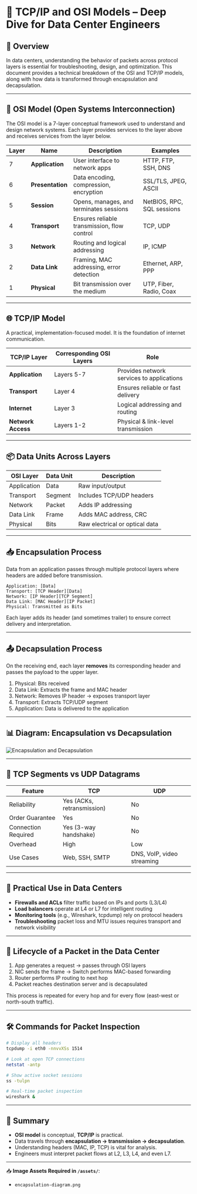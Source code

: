 # 🧠 TCP/IP and OSI Models – Deep Dive for Data Center Engineers

## 📘 Overview

In data centers, understanding the behavior of packets across protocol layers is essential for troubleshooting, design, and optimization. This document provides a technical breakdown of the OSI and TCP/IP models, along with how data is transformed through encapsulation and decapsulation.

---

## 🧱 OSI Model (Open Systems Interconnection)

The OSI model is a 7-layer conceptual framework used to understand and design network systems. Each layer provides services to the layer above and receives services from the layer below.

| Layer | Name             | Description                                                | Examples                      |
|-------|------------------|------------------------------------------------------------|-------------------------------|
| 7     | **Application**   | User interface to network apps                             | HTTP, FTP, SSH, DNS           |
| 6     | **Presentation**  | Data encoding, compression, encryption                     | SSL/TLS, JPEG, ASCII          |
| 5     | **Session**       | Opens, manages, and terminates sessions                    | NetBIOS, RPC, SQL sessions    |
| 4     | **Transport**     | Ensures reliable transmission, flow control                | TCP, UDP                      |
| 3     | **Network**       | Routing and logical addressing                             | IP, ICMP                      |
| 2     | **Data Link**     | Framing, MAC addressing, error detection                   | Ethernet, ARP, PPP            |
| 1     | **Physical**      | Bit transmission over the medium                           | UTP, Fiber, Radio, Coax       |

---

## 🌐 TCP/IP Model

A practical, implementation-focused model. It is the foundation of internet communication.

| TCP/IP Layer           | Corresponding OSI Layers | Role                                      |
|------------------------|--------------------------|-------------------------------------------|
| **Application**        | Layers 5-7               | Provides network services to applications |
| **Transport**          | Layer 4                  | Ensures reliable or fast delivery         |
| **Internet**           | Layer 3                  | Logical addressing and routing            |
| **Network Access**     | Layers 1-2               | Physical & link-level transmission        |

---

## 📦 Data Units Across Layers

| OSI Layer         | Data Unit    | Description                           |
|-------------------|--------------|---------------------------------------|
| Application        | Data         | Raw input/output                      |
| Transport          | Segment      | Includes TCP/UDP headers              |
| Network            | Packet       | Adds IP addressing                    |
| Data Link          | Frame        | Adds MAC address, CRC                 |
| Physical           | Bits         | Raw electrical or optical data        |

---

## 📥 Encapsulation Process

Data from an application passes through multiple protocol layers where headers are added before transmission.

```plaintext
Application: [Data]
Transport: [TCP Header][Data]
Network: [IP Header][TCP Segment]
Data Link: [MAC Header][IP Packet]
Physical: Transmitted as Bits
```

Each layer adds its header (and sometimes trailer) to ensure correct delivery and interpretation.

---

## 📤 Decapsulation Process

On the receiving end, each layer **removes** its corresponding header and passes the payload to the upper layer.

1. Physical: Bits received
2. Data Link: Extracts the frame and MAC header
3. Network: Removes IP header → exposes transport layer
4. Transport: Extracts TCP/UDP segment
5. Application: Data is delivered to the application

---

## 📊 Diagram: Encapsulation vs Decapsulation

![Encapsulation and Decapsulation](./assets/encapsulation-diagram.png)

---

## 🔁 TCP Segments vs UDP Datagrams

| Feature             | TCP                         | UDP                          |
|---------------------|------------------------------|-------------------------------|
| Reliability         | Yes (ACKs, retransmission)   | No                            |
| Order Guarantee     | Yes                          | No                            |
| Connection Required | Yes (3-way handshake)        | No                            |
| Overhead            | High                         | Low                           |
| Use Cases           | Web, SSH, SMTP               | DNS, VoIP, video streaming    |

---

## 🧰 Practical Use in Data Centers

- **Firewalls and ACLs** filter traffic based on IPs and ports (L3/L4)
- **Load balancers** operate at L4 or L7 for intelligent routing
- **Monitoring tools** (e.g., Wireshark, tcpdump) rely on protocol headers
- **Troubleshooting** packet loss and MTU issues requires transport and network visibility

---

## 📡 Lifecycle of a Packet in the Data Center

1. App generates a request → passes through OSI layers
2. NIC sends the frame → Switch performs MAC-based forwarding
3. Router performs IP routing to next hop
4. Packet reaches destination server and is decapsulated

This process is repeated for every hop and for every flow (east-west or north-south traffic).

---

## 🛠 Commands for Packet Inspection

```bash
# Display all headers
tcpdump -i eth0 -nnvvXSs 1514

# Look at open TCP connections
netstat -antp

# Show active socket sessions
ss -tulpn

# Real-time packet inspection
wireshark &
```

---

## 📌 Summary

- **OSI model** is conceptual, **TCP/IP** is practical.
- Data travels through **encapsulation → transmission → decapsulation**.
- Understanding headers (MAC, IP, TCP) is vital for analysis.
- Engineers must interpret packet flows at L2, L3, L4, and even L7.

---

📥 **Image Assets Required in `/assets/`**:

- `encapsulation-diagram.png`
